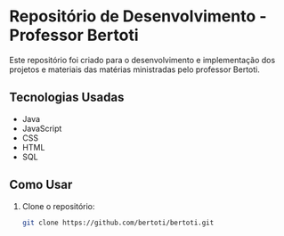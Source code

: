 # Repositório de Desenvolvimento - Professor Bertoti

Este repositório foi criado para o desenvolvimento e implementação dos projetos e materiais das matérias ministradas pelo professor Bertoti.

## Tecnologias Usadas

- Java
- JavaScript
- CSS
- HTML
- SQL

## Como Usar

1. Clone o repositório:
   ```bash
   git clone https://github.com/bertoti/bertoti.git
